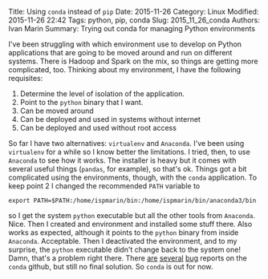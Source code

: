 Title: Using `conda` instead of `pip`
Date: 2015-11-26
Category: Linux
Modified: 2015-11-26 22:42
Tags: python, pip, conda
Slug: 2015_11_26_conda
Authors: Ivan Marin
Summary: Trying out conda for managing Python environments

I've been struggling with which environment use to develop on Python applications that 
are going to be moved around and run on different systems. There is Hadoop and Spark on the mix, so things are getting
more complicated, too. Thinking about my environment, I have the following requisites:

1. Determine the level of isolation of the application.
2. Point to the `python` binary that I want.
3. Can be moved around 
4. Can be deployed and used in systems without internet
5. Can be deployed and used without root access

So far I have two alternatives: `virtualenv` and `Anaconda`. I've been using `virtualenv` for a while so I know 
better the limitations. I tried, then, to use `Anaconda` to see how it works. The installer is heavy but it comes
with several useful things (`pandas`, for example), so that's ok. Things got a bit complicated using the environments,
though, with the `conda` application. To keep point 2 I changed the recommended `PATH` variable to 

```
export PATH=$PATH:/home/ispmarin/bin:/home/ispmarin/bin/anaconda3/bin
```

so I get the system `python` executable but all the other tools from `Anaconda`. Nice. Then I created and environment
and installed some stuff there. Also works as expected, although it points to the `python` binary from inside `Anaconda`.
Acceptable. Then I deactivated the environment, and to my surprise, the `python` executable didn't change back to 
the system one! Damn, that's a problem right there. There 
[are](http://stackoverflow.com/questions/33955516/anaconda-activate-deactivate-cycle-messes-up-path) 
[several](https://github.com/conda/conda/issues/1846) 
[bug](https://github.com/conda/conda/pull/1727) reports on the `conda` github, but still no final solution. So `conda` is
out for now.